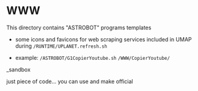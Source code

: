 # WWW


This directory contains "ASTROBOT" programs templates
+ some icons and favicons for web scraping services included in UMAP during ```/RUNTIME/UPLANET.refresh.sh```

* example:
```/ASTROBOT/G1CopierYoutube.sh```
```/WWW/CopierYoutube/```

_sandbox

just piece of code... you can use and make official
